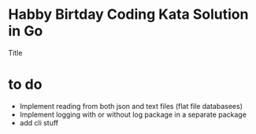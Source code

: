 # Habby Birtday Coding Kata Solution in Go
Title 

# to do 
- Implement reading from both json and text files (flat file databasees)
- Implement logging with or without log package in a separate package
- add cli stuff 

